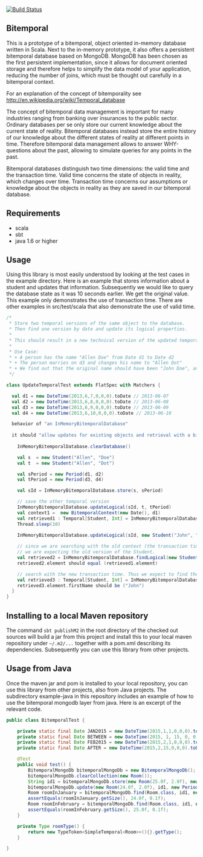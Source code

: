 [![Build Status](https://travis-ci.org/1123/StackExchangeImporter.png)](https://travis-ci.org/1123/bitemporaldb)

Bitemporal
----------

This is a prototype of a bitemporal, object oriented in-memory database written
in Scala. Next to the in-memory prototype, it also offers a persistent
bitemporal database based on MongoDB. MongoDB has been chosen as the first
persistent implementation, since it allows for document oriented storage and
therefore helps to simplify the data model of your application, reducing the
number of joins, which must be thought out carefully in a bitemporal context.

For an explanation of the concept of bitemporality see http://en.wikipedia.org/wiki/Temporal_database

The concept of bitemporal data management is important for many industries
ranging from banking over insurances to the public sector. Ordinary databases
per se only store our current knowledge about the current state of reality.
Bitemporal databases instead store the entire history of our knowledge about
the different states of reality at different points in time. Therefore bitemporal data
management allows to answer WHY-questions about the past, allowing to simulate
queries for any points in the past.

Bitemporal databases distinguish two time dimensions: the valid time and the
transaction time.  Valid time concerns the state of objects in reality, which
changes over time.  Transaction time concerns our assumptions or knowledge
about the objects in reality as they are saved in our bitemporal database.

Requirements
------------

* scala 
* sbt
* java 1.6 or higher

Usage
-----

Using this library is most easily understood by looking at the test cases in the example directory. Here is an example that stores information about a student and updates that information. Subsequently we would like to query the database state as it was 10 seconds earlier. We get the original value. This example only demonstrates the use of transaction time. There are other examples in src/test/scala that also demonstrate the use of valid time.

```scala
/*
 * Store two temporal versions of the same object to the database.
 * Then find one version by date and update its logical properties.
 *
 * This should result in a new technical version of the updated temporal version.
 *
 * Use Case:
 * + A person has the name "Allen Doe" from Date d1 to Date d2
 * + The person marries on d3 and changes his name to "Allen Dot"
 * + We find out that the original name should have been "John Doe", and record this to the database.
 */

class UpdateTemporalTest extends FlatSpec with Matchers {

  val d1 = new DateTime(2013,6,7,0,0,0).toDate // 2013-06-07
  val d2 = new DateTime(2013,6,8,0,0,0).toDate // 2013-06-08
  val d3 = new DateTime(2013,6,9,0,0,0).toDate // 2013-06-09
  val d4 = new DateTime(2013,6,10,0,0,0).toDate // 2013-06-10

  behavior of "an InMemoryBitemporalDatabase"
  
  it should "allow updates for existing objects and retrieval with a bitemporal context" in {
    
    InMemoryBitemporalDatabase.clearDatabase()

    val s  = new Student("Allen", "Doe")
    val t  = new Student("Allen", "Dot")

    val sPeriod = new Period(d1, d2)
    val tPeriod = new Period(d3, d4)

    val sId = InMemoryBitemporalDatabase.store(s, sPeriod)

    // save the other temporal version
    InMemoryBitemporalDatabase.updateLogical(sId, t, tPeriod)
    val context1 =  new BitemporalContext(new Date(), d1)
    val retrieved1 : Temporal[Student, Int] = InMemoryBitemporalDatabase.findLogical(new Student(), sId, context1).get
    Thread.sleep(10)
    
    InMemoryBitemporalDatabase.updateLogical(sId, new Student("John", "Doe"), sPeriod)

    // since we are searching with the old context (the transaction time before we did the update),
    // we are expecting the old version of the Student.
    val retrieved2 = InMemoryBitemporalDatabase.findLogical(new Student(), sId, context1).get
    retrieved2.element should equal (retrieved1.element)

    // search with the new transaction time. Thus we expect to find the correct/updated name.
    val retrieved3 : Temporal[Student, Int] = InMemoryBitemporalDatabase.findLogical(new Student(), sId, new BitemporalContext(new Date(), d1)).get;
    retrieved3.element.firstName should be ("John")
  }
}
```

Installing to a local Maven repository
--------------------------------------

The command `sbt publishM2` in the root directory of the checked out sources will build a jar from this project and install this to your local maven repository under `~/.m2/...` together with a pom.xml describing its dependencies. Subsequently you can use this library from other projects.

Usage from Java
---------------
Once the maven jar and pom is installed to your local repository, you can use this library from other projects, also from Java projects. The subdirectory example-java in this repository includes an example of how to use the bitemporal mongodb layer from java. Here is an excerpt of the relevant code. 

```Java
public class BitemporalTest {

    private static final Date JAN2015 = new DateTime(2015,1,1,0,0,0).toDate();
    private static final Date BETWEEN = new DateTime(2015, 1, 15, 0, 0, 0).toDate();
    private static final Date FEB2015 = new DateTime(2015,2,1,0,0,0).toDate();
    private static final Date AFTER = new DateTime(2015,2,15,0,0,0).toDate();

    @Test
    public void test() {
        BitemporalMongoDb bitemporalMongoDb = new BitemporalMongoDb();
        bitemporalMongoDb.clearCollection(new Room());
        String id1 = bitemporalMongoDb.store(new Room(25.0f, 2.0f), new Period(), this.roomType());
        bitemporalMongoDb.update(new Room(24.0f, 2.0f), id1, new Period(JAN2015, FEB2015), roomType());
        Room roomInJanuary = bitemporalMongoDb.find(Room.class, id1, new BitemporalContext(new Date(), BETWEEN), roomType()).get();
        assertEquals(roomInJanuary.getSize(), 24.0f, 0.1f);
        Room roomInFebruary = bitemporalMongoDb.find(Room.class, id1, new BitemporalContext(new Date(), AFTER), roomType()).get();
        assertEquals(roomInFebruary.getSize(), 25.0f, 0.1f);
    }

    private Type roomType() {
        return new TypeToken<SimpleTemporal<Room>>(){}.getType();
    }

}
```




